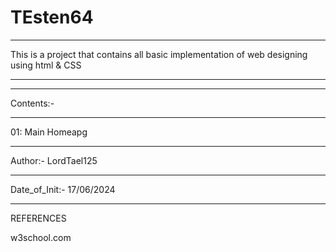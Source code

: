 # TEsten64

******************************************************************************************************
This is a project that contains all basic implementation of web designing using html & CSS
******************************************************************************************************

*******************************************************************************************************
Contents:-
*******************************************************************************************************

01: Main Homeapg



*********************************************************************************************************
Author:- LordTael125
*********************************************************************************************************
Date_of_Init:- 17/06/2024
*********************************************************************************************************

REFERENCES

w3school.com


